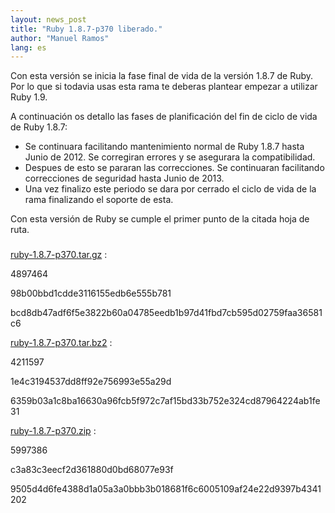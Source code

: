 ```yaml
---
layout: news_post
title: "Ruby 1.8.7-p370 liberado."
author: "Manuel Ramos"
lang: es
---
```


Con esta versión se inicia la fase final de vida de la versión 1.8.7 de
Ruby. Por lo que si todavia usas esta rama te deberas plantear empezar a
utilizar Ruby 1.9.

A continuación os detallo las fases de planificación del fin de ciclo de
vida de Ruby 1.8.7:

* Se continuara facilitando mantenimiento normal de Ruby 1.8.7 hasta
  Junio de 2012. Se corregiran errores y se asegurara la compatibilidad.
* Despues de esto se pararan las correcciones. Se continuaran
  facilitando correcciones de seguridad hasta Junio de 2013.
* Una vez finalizo este periodo se dara por cerrado el ciclo de vida de
  la rama finalizando el soporte de esta.

Con esta versión de Ruby se cumple el primer punto de la citada hoja de
ruta.

### 

[ruby-1.8.7-p370.tar.gz][1]
: 
  
  4897464
  
  
  
  98b00bbd1cdde3116155edb6e555b781
  
  
  
  bcd8db47adf6f5e3822b60a04785eedb1b97d41fbd7cb595d02759faa36581c6

[ruby-1.8.7-p370.tar.bz2][2]
: 
  
  4211597
  
  
  
  1e4c3194537dd8ff92e756993e55a29d
  
  
  
  6359b03a1c8ba16630a96fcb5f972c7af15bd33b752e324cd87964224ab1fe31

[ruby-1.8.7-p370.zip][3]
: 
  
  5997386
  
  
  
  c3a83c3eecf2d361880d0bd68077e93f
  
  
  
  9505d4d6fe4388d1a05a3a0bbb3b018681f6c6005109af24e22d9397b4341202



[1]: ftp://ftp.ruby-lang.org/pub/ruby/1.8/ruby-1.8.7-p370.tar.gz 
[2]: ftp://ftp.ruby-lang.org/pub/ruby/1.8/ruby-1.8.7-p370.tar.bz2 
[3]: ftp://ftp.ruby-lang.org/pub/ruby/1.8/ruby-1.8.7-p370.zip 
